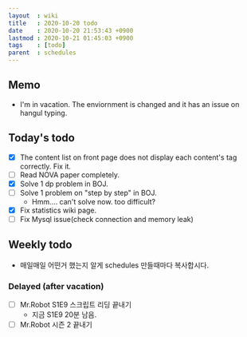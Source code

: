 ```yaml
---
layout  : wiki
title   : 2020-10-20 todo
date    : 2020-10-20 21:53:43 +0900
lastmod : 2020-10-21 01:45:03 +0900
tags    : [todo]
parent  : schedules
---
```


## Memo
 * I'm in vacation. The enviornment is changed and it has an issue on hangul typing.

## Today's todo
 * [X] The content list on front page does not display each content's tag correctly. Fix it.
 * [ ] Read NOVA paper completely.
 * [X] Solve 1 dp problem in BOJ.
 * [ ] Solve 1 problem on "step by step" in BOJ.
   * Hmm.... can't solve now. too difficult?
 * [X] Fix statistics wiki page.
 * [ ] Fix Mysql issue(check connection and memory leak)

## Weekly todo
 * 매일매일 어떤거 했는지 알게 schedules 만들때마다 복사합시다.

### Delayed (after vacation)
 * [ ] Mr.Robot S1E9 스크립트 리딩 끝내기
   * 지금 S1E9 20분 남음.
 * [ ] Mr.Robot 시즌 2 끝내기
